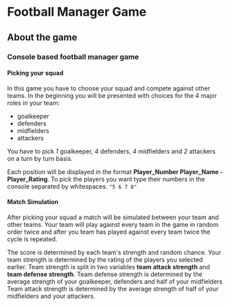 # Football Manager Game
## About the game
### Console based football manager game
#### Picking your squad
In this game you have to choose your squad and compete against other teams.
In the beginning you will be presented with choices for the 4 major roles in your team: 
- goalkeeper 
- defenders
- midfielders 
- attackers 

You have to pick _1_ goalkeeper, _4_ defenders, _4_ midfielders and _2_ attackers on a turn by turn basis.

Each position will be displayed in the format **Player_Number  Player_Name - Player_Rating**.
To pick the players you want type their numbers in the console separated by whitespaces. `"5 6 7 8"`
#### Match Simulation

After picking your squad a match will be simulated between your team and other teams.
Your team will play against every team in the game in random order twice and after you team
has played against every team twice the cycle is repeated.

The score is determined by each team's strength and random chance.
Your team strength is determined by the rating of the players you selected earlier.
Team strength is split in two variables **team attack strength** and **team defense strength**.
Team defense strength is determined by the average strength of your goalkeeper, defenders and half of your midfielders
Team attack strength is determined by the average strength of half of your midfielders and your attackers.
